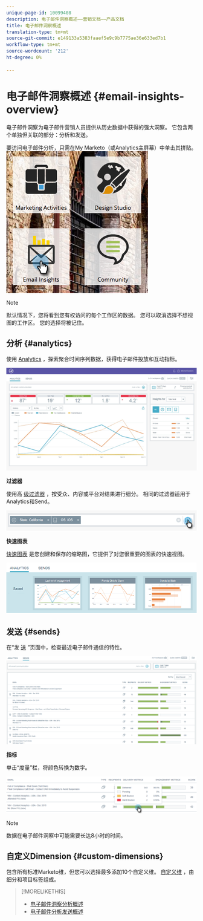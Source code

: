 ```yaml
---
unique-page-id: 10099408
description: 电子邮件洞察概述——营销文档——产品文档
title: 电子邮件洞察概述
translation-type: tm+mt
source-git-commit: e149133a5383faaef5e9c9b7775ae36e633ed7b1
workflow-type: tm+mt
source-wordcount: '212'
ht-degree: 0%

---
```



# 电子邮件洞察概述 {#email-insights-overview}

电子邮件洞察为电子邮件营销人员提供从历史数据中获得的强大洞察。 它包含两个单独但关联的部分：分析和发送。

要访问电子邮件分析，只需在My Marketo（或Analytics主屏幕）中单击其拼贴。   ![](assets/icon.png)

>[!NOTE]
>
>默认情况下，您将看到您有权访问的每个工作区的数据。 您可以取消选择不想视图的工作区。 您的选择将被记住。

## 分析 {#analytics}

使用 [Analytics](email-insights-analytics-overview.md) ，探索聚合时间序列数据，获得电子邮件投放和互动指标。

![](assets/emailanalytics.jpg)

**过滤器**

使用高 [级过滤器](filtering-in-email-insights.md) ，按受众、内容或平台对结果进行细分。 相同的过滤器适用于Analytics和Send。

![](assets/filter.png)

**快速图表**

[快速图表](email-insights-quick-charts.md) 是您创建和保存的缩略图，它提供了对您很重要的图表的快速视图。

![](assets/three.png)

## 发送 {#sends}

在“发 [送](email-insights-sends-overview.md) ”页面中，检查最近电子邮件通信的特性。

![](assets/two.png)

**指标**

单击“度量”栏，将颜色转换为数字。

![](assets/delivery-metrics.png)

>[!NOTE]
>
>数据在电子邮件洞察中可能需要长达8小时的时间。

## 自定义Dimension {#custom-dimensions}

包含所有标准Marketo维，但您可以选择最多添加10个自定义维。 [自定义维](custom-dimensions-for-email-insights.md) ，由细分和项目标签组成。

>[!MORELIKETHIS]
>
>* [电子邮件洞察分析概述](email-insights-analytics-overview.md)
>* [电子邮件分析发送概述](email-insights-sends-overview.md)

>




